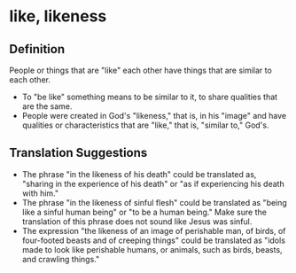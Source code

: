 # like, likeness

## Definition

People or things that are "like" each other have things that are similar to each other.

* To "be like" something means to be similar to it, to share qualities that are the same.
* People were created in God's "likeness," that is, in his "image" and have qualities or characteristics that are "like," that is, "similar to," God's.


## Translation Suggestions



* The phrase "in the likeness of his death" could be translated as, "sharing in the experience of his death" or "as if experiencing his death with him."
* The phrase "in the likeness of sinful flesh" could be translated as "being like a sinful human being" or "to be a human being." Make sure the translation of this phrase does not sound like Jesus was sinful.
* The expression "the likeness of an image of perishable man, of birds, of four-footed beasts and of creeping things" could be translated as "idols made to look like perishable humans, or animals, such as birds, beasts, and crawling things."